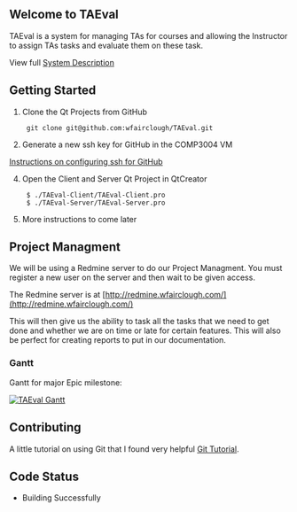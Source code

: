 ## Welcome to TAEval

TAEval is a system for managing TAs for courses and allowing the Instructor to assign TAs tasks and evaluate them on these task.

View full [System Description](http://people.scs.carleton.ca/~claurend/Courses/COMP3004/F13/Project/TAEval.pdf)


## Getting Started

1. Clone the Qt Projects from GitHub

        git clone git@github.com:wfairclough/TAEval.git

3. Generate a new ssh key for GitHub in the COMP3004 VM

  [Instructions on configuring ssh for GitHub](https://help.github.com/articles/generating-ssh-keys)

4. Open the Client and Server Qt Project in QtCreator

        $ ./TAEval-Client/TAEval-Client.pro
        $ ./TAEval-Server/TAEval-Server.pro

5. More instructions to come later

## Project Managment

We will be using a Redmine server to do our Project Managment. You must register a new user on the server and then wait to be given access. 

The Redmine server is at [http://redmine.wfairclough.com/](http://redmine.wfairclough.com/)

This will then give us the ability to task all the tasks that we need to get done and whether we are on time or late for certain features. This will also be perfect for creating reports to put in our documentation.

### Gantt

Gantt for major Epic milestone:

[![TAEval Gantt](http://res.cloudinary.com/dmtms9gh8/image/upload/v1378921635/al0vwlijjgtpfmjjgpzi.png)](http://redmine.wfairclough.com/projects/taeval)

## Contributing

A little tutorial on using Git that I found very helpful [Git Tutorial](http://try.github.io/levels/1/challenges/2).

## Code Status

* Building Successfully
